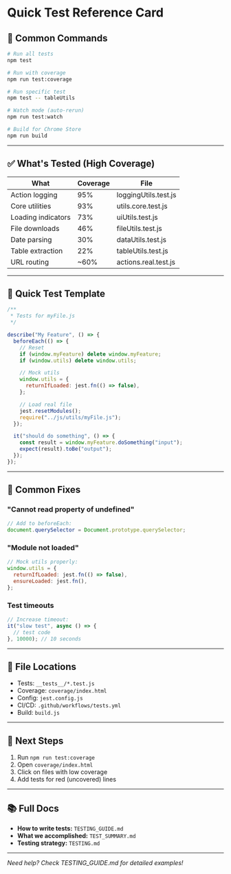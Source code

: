 # Quick Test Reference Card

## 🚀 Common Commands

```bash
# Run all tests
npm test

# Run with coverage
npm run test:coverage

# Run specific test
npm test -- tableUtils

# Watch mode (auto-rerun)
npm run test:watch

# Build for Chrome Store
npm run build
```

---

## ✅ What's Tested (High Coverage)

| What               | Coverage | File                 |
| ------------------ | -------- | -------------------- |
| Action logging     | 95%      | loggingUtils.test.js |
| Core utilities     | 93%      | utils.core.test.js   |
| Loading indicators | 73%      | uiUtils.test.js      |
| File downloads     | 46%      | fileUtils.test.js    |
| Date parsing       | 30%      | dataUtils.test.js    |
| Table extraction   | 22%      | tableUtils.test.js   |
| URL routing        | ~60%     | actions.real.test.js |

---

## 📝 Quick Test Template

```javascript
/**
 * Tests for myFile.js
 */

describe("My Feature", () => {
  beforeEach(() => {
    // Reset
    if (window.myFeature) delete window.myFeature;
    if (window.utils) delete window.utils;

    // Mock utils
    window.utils = {
      returnIfLoaded: jest.fn(() => false),
    };

    // Load real file
    jest.resetModules();
    require("../js/utils/myFile.js");
  });

  it("should do something", () => {
    const result = window.myFeature.doSomething("input");
    expect(result).toBe("output");
  });
});
```

---

## 🔧 Common Fixes

### "Cannot read property of undefined"

```javascript
// Add to beforeEach:
document.querySelector = Document.prototype.querySelector;
```

### "Module not loaded"

```javascript
// Mock utils properly:
window.utils = {
  returnIfLoaded: jest.fn(() => false),
  ensureLoaded: jest.fn(),
};
```

### Test timeouts

```javascript
// Increase timeout:
it("slow test", async () => {
  // test code
}, 10000); // 10 seconds
```

---

## 📂 File Locations

- Tests: `__tests__/*.test.js`
- Coverage: `coverage/index.html`
- Config: `jest.config.js`
- CI/CD: `.github/workflows/tests.yml`
- Build: `build.js`

---

## 🎯 Next Steps

1. Run `npm run test:coverage`
2. Open `coverage/index.html`
3. Click on files with low coverage
4. Add tests for red (uncovered) lines

---

## 📚 Full Docs

- **How to write tests:** `TESTING_GUIDE.md`
- **What we accomplished:** `TEST_SUMMARY.md`
- **Testing strategy:** `TESTING.md`

---

_Need help? Check TESTING_GUIDE.md for detailed examples!_
